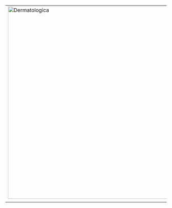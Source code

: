 <table cellpadding='0' width='800' align='center' border='0' cellspacing='0'>

<blockquote><tr></blockquote>

<blockquote><td><a href='mailto:dra.ursularivas@dermatologica.com.pe'><img src='http://www.dermatologica.com.pe/imagenes/pronto_dermatologica.jpg' alt='Dermatologica' border='0' width='800' height='600' /></a></td></blockquote>

<blockquote></tr></blockquote>

<blockquote><tr></blockquote>

<blockquote><td></td></blockquote>

<blockquote></tr></blockquote>

</table>